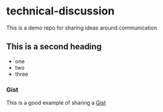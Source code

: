 # technical-discussion
This is a demo repo for sharing ideas around communication

## This is a second heading

* one
* two
* three

### Gist

This is a good example of sharing a [Gist](https://gist.github.com/Thay0ne/80cff6971478e61dc5fee3e02367bd91)
